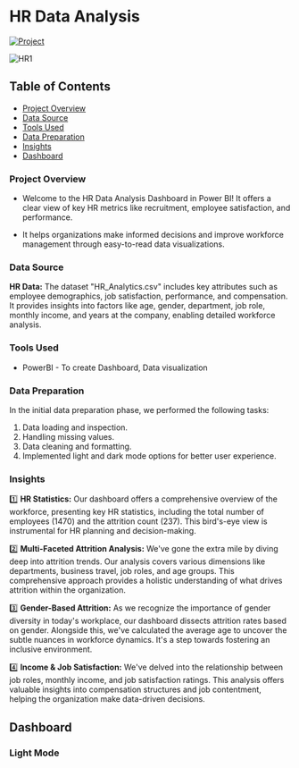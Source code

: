 # HR Data Analysis

[![Project](https://img.shields.io/badge/Project-HR%20Data%20Dashboard-20C997)](https://www.novypro.com/profile_projects/tarunsharma?Popup=memberProject&Data=1712202501854x843885630790385700)

![HR1](https://github.com/user-attachments/assets/e51121c1-be95-46f1-a10a-ccb4161bfb59)

## Table of Contents
- [Project Overview](#project-overview)
- [Data Source](#data-source)
- [Tools Used](#tools-used)
- [Data Preparation](#data-preparation)
- [Insights](#insights)
- [Dashboard](#dashboard)

### Project Overview

- Welcome to the HR Data Analysis Dashboard in Power BI! It offers a clear view of key HR metrics like recruitment, employee satisfaction, and performance.

- It helps organizations make informed decisions and improve workforce management through easy-to-read data visualizations.

 ### Data Source
**HR Data:** The dataset "HR_Analytics.csv" includes key attributes such as employee demographics, job satisfaction, performance, and compensation. It provides insights into factors like age, gender, department, job role, monthly income, and years at the company, enabling detailed workforce analysis.

### Tools Used

- PowerBI - To create Dashboard, Data visualization

### Data Preparation

In the initial data preparation phase, we performed the following tasks:
1. Data loading and inspection.
2. Handling missing values.
3. Data cleaning and formatting.
4. Implemented light and dark mode options for better user experience.

### Insights

1️⃣ **HR Statistics:** Our dashboard offers a comprehensive overview of the workforce, presenting key HR statistics, including the total number of employees (1470) and the attrition count (237). This bird's-eye view is instrumental for HR planning and decision-making.

2️⃣ **Multi-Faceted Attrition Analysis:** We've gone the extra mile by diving deep into attrition trends. Our analysis covers various dimensions like departments, business travel, job roles, and age groups. This comprehensive approach provides a holistic understanding of what drives attrition within the organization.

3️⃣ **Gender-Based Attrition:** As we recognize the importance of gender diversity in today's workplace, our dashboard dissects attrition rates based on gender. Alongside this, we've calculated the average age to uncover the subtle nuances in workforce dynamics. It's a step towards fostering an inclusive environment.

4️⃣ **Income & Job Satisfaction:** We've delved into the relationship between job roles, monthly income, and job satisfaction ratings. This analysis offers valuable insights into compensation structures and job contentment, helping the organization make data-driven decisions.

## Dashboard

### Light Mode
 
